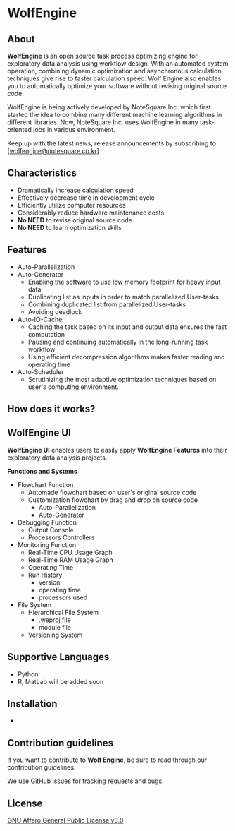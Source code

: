 # WolfEngine
## About
**WolfEngine** is an open source task process optimizing engine for exploratory data analysis using workflow design. 
With an automated system operation, combining dynamic optimization and asynchronous calculation techniques give rise to faster calculation speed. Wolf Engine  also enables you to automatically optimize your software without revising original source code.

WolfEngine is being actively developed by NoteSquare Inc. which first started the idea to combine many different machine learning algorithms in different libraries. Now, NoteSquare Inc. uses WolfEngine in many task-oriented jobs in various environment.

Keep up with the latest news, release announcements by subscribing to [wolfengine@notesquare.co.kr]

## Characteristics
* Dramatically increase calculation speed 
* Effectively decrease time in development cycle
* Efficiently utilize computer resources 
* Considerably reduce hardware maintenance costs
* **No NEED** to revise original source code 
* **No NEED** to learn optimization skills 

## Features
* Auto-Parallelization 
* Auto-Generator
    * Enabling the software to use low memory footprint for heavy input data
    * Duplicating list as inputs in order to match parallelized User-tasks
    * Combining duplicated list from parallelized User-tasks
    * Avoiding deadlock
* Auto-IO-Cache
    * Caching the task based on its input and output data ensures the fast computation 
    * Pausing and continuing automatically in the long-running task workflow
    * Using efficient decompression algorithms makes faster reading and operating time 
* Auto-Scheduler 
    * Scrutinizing the most adaptive optimization techniques based on user's computing environment.

## How does it works?

## WolfEngine UI
**WolfEngine UI** enables users to easily apply **WolfEngine Features** into their exploratory data analysis projects.

**Functions and Systems**
* Flowchart Function
    * Automade flowchart based on user's original source code 
    * Customization flowchart by drag and drop on source code
        * Auto-Parallelization 
        * Auto-Generator 
* Debugging Function
    * Output Console
    * Processors Controllers
* Monitoring Function 
    * Real-Time CPU Usage Graph
    * Real-Time RAM Usage Graph
    * Operating Time
    * Run History 
        * version 
        * operating time
        * processors used
* File System
    * Hierarchical File System 
        * .weproj file 
        * module file 
    * Versioning System

## Supportive Languages

* Python 
* R, MatLab will be added soon

## Installation 

* 

## Contribution guidelines

If you want to contribute to **Wolf Engine**, be sure to read through our contribution guidelines.

We use GitHub issues for tracking requests and bugs. 

## License

[GNU Affero General Public License v3.0](LICENSE)



